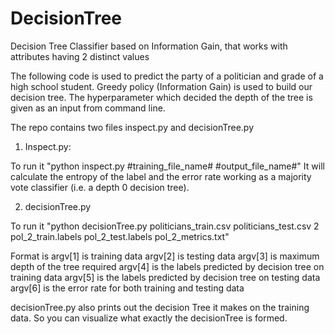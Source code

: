 # DecisionTree
Decision Tree Classifier based on Information Gain, that works with attributes having 2 distinct values

The following code is used to predict the party of a politician and grade of a high school student. 
Greedy policy (Information Gain) is used to build our decision tree. The hyperparameter which decided the depth of the tree is given as an input from command line.

The repo contains two files inspect.py and decisionTree.py

1) Inspect.py:

To run it "python inspect.py #training_file_name# #output_file_name#"
It will calculate the entropy of the label and the error rate working as a majority vote classifier (i.e. a depth 0 decision tree).

2) decisionTree.py

To run it "python decisionTree.py politicians_train.csv politicians_test.csv 2 pol_2_train.labels pol_2_test.labels pol_2_metrics.txt"

Format is argv[1] is training data
          argv[2] is testing data
          argv[3] is maximum depth of the tree required
          argv[4] is the labels predicted by decision tree on training data
          argv[5] is the labels predicted by decision tree on testing data
          argv[6] is the error rate for both training and testing data
          
decisionTree.py also prints out the decision Tree it makes on the training data. So you can visualize what exactly the decisionTree is formed.
   


